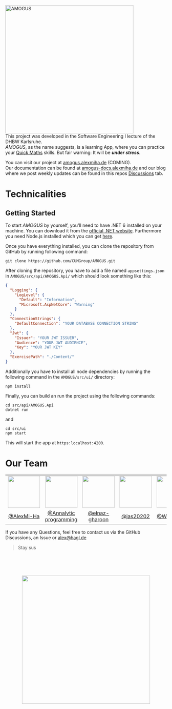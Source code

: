 <img width=400 alt="AMOGUS" src="https://user-images.githubusercontent.com/61502536/231878394-adbab12c-ccf8-43e4-a6ff-cdf0c603a067.png"></img><br>
This project was developed in the Software Engineering I lecture of the DHBW Karlsruhe.<br>
_AMOGUS_, as the name suggests, is a learning App, where you can practice your [Quick Maths](https://youtu.be/N1TetLavxuA?t=15) skills. But fair warning: It will be __*under stress*__.

You can visit our project at <a href="http://amogus.alexmiha.de">amogus.alexmiha.de<a> (COMING).<br>
Our documentation can be found at <a href="http://amogus-docs.alexmiha.de">amogus-docs.alexmiha.de</a> and our blog where we post weekly updates can be found in this repos <a href="https://github.com/CUMGroup/AMOGUS/discussions">Discussions</a> tab.

# Technicalities
## Getting Started
To start _AMOGUS_ by yourself, you'll need to have .NET 6 installed on your machine. You can download it from the [official .NET website](https://dotnet.microsoft.com/en-us/download/dotnet/6.0). Furthermore you need Node.js installed which you can get [here](https://nodejs.org/).

Once you have everything installed, you can clone the repository from GitHub by running following command:
```console
git clone https://github.com/CUMGroup/AMOGUS.git 
```
After cloning the repository, you have to add a file named `appsettings.json` in `AMOGUS/src/api/AMOGUS.Api/` which should look something like this:
```json
{
  "Logging": {
    "LogLevel": {
      "Default": "Information",
      "Microsoft.AspNetCore": "Warning"
    }
  },
  "ConnectionStrings": {
    "DefaultConnection": "YOUR DATABASE CONNECTION STRING"
  },
  "Jwt": {
    "Issuer": "YOUR JWT ISSUER",
    "Audience": "YOUR JWT AUDIENCE",
    "Key": "YOUR JWT KEY"
  },
  "ExercisePath": "./Content/"
}
```
Additionally you have to install all node dependencies by running the following command in the `AMOGUS/src/ui/` directory:
```console
npm install
```
Finally, you can build an run the project using the following commands:
```console
cd src/api/AMOGUS.Api
dotnet run
```
and
```console
cd src/ui
npm start
```
This will start the app at `https:localhost:4200`.

# Our Team

<table>
<tr>
<td align="center"><img src="https://avatars.githubusercontent.com/u/61502536?v=4" width="100px"></img></td>
<td align="center"><img src="https://avatars.githubusercontent.com/u/97878953?v=4" width="100px"></img></td>
<td align="center"><img src="https://avatars.githubusercontent.com/u/90132658?v=4" width="100px"></img></td>
<td align="center"><img src="https://avatars.githubusercontent.com/u/99250573?v=4" width="100px"></img></td>
<td align="center"><img src="https://avatars.githubusercontent.com/u/115617918?v=4" width="100px"></img></td>
</tr>
<tr>
<td align="center"><a align="center" href="https://github.com/AlexMi-Ha">@AlexMi-Ha</a></td>
<td align="center"><a align="center" href="https://github.com/Annalytic-programming">@Annalytic<br>programming</a></td>
<td align="center"><a align="center" href="https://github.com/elnaz-gharoon">@elnaz-gharoon</a></td>
<td align="center"><a align="center" href="https://github.com/jas20202">@jas20202</a></td>
<td align="center"><a align="center" href="https://github.com/WachtelHD">@WachtelHD</a></td>
</tr>
</table>
If you have any Questions, feel free to contact us via the GitHub Discussions, an Issue or <a href="mailto:alex@hagl.de">alex@hagl.de</a>

> Stay sus

<br><br><br>
<div align="center">
  <img align="center" width=400 src="https://user-images.githubusercontent.com/97878953/204599762-d342b183-e457-4b44-8039-b9d26cfcbbf6.gif"></img>
</div>
